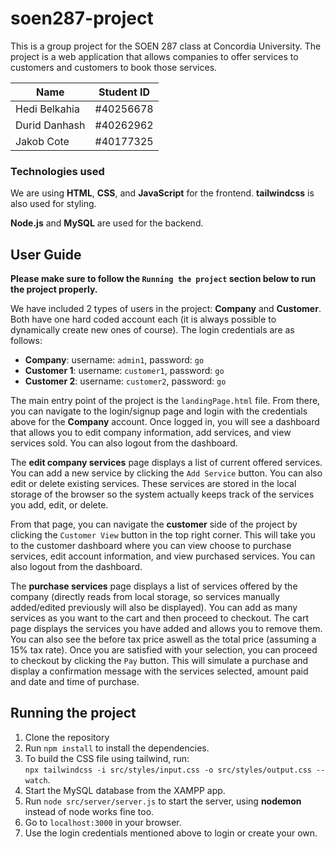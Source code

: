 # soen287-project

This is a group project for the SOEN 287 class at Concordia University. The project is a web application that allows companies to offer services to customers and customers to book those services.

| Name          | Student ID |
| ------------- | ---------- |
| Hedi Belkahia | #40256678  |
| Durid Danhash | #40262962  |
| Jakob Cote    | #40177325  |

### Technologies used

We are using **HTML**, **CSS**, and **JavaScript** for the frontend. **tailwindcss** is also used for styling.

**Node.js** and **MySQL** are used for the backend.

## User Guide

**Please make sure to follow the `Running the project` section below to run the project properly.**

We have included 2 types of users in the project: **Company** and **Customer**. Both have one hard coded account each (it is always possible to dynamically create new ones of course). The login credentials are as follows:<br>

- **Company**: username: `admin1`, password: `go`<br>
- **Customer 1**: username: `customer1`, password: `go`<br>
- **Customer 2**: username: `customer2`, password: `go`<br>

The main entry point of the project is the `landingPage.html` file. From there, you can navigate to the login/signup page and login with the credentials above for the **Company** account. Once logged in, you will see a dashboard that allows you to edit company information, add services, and view services sold. You can also logout from the dashboard.

The **edit company services** page displays a list of current offered services. You can add a new service by clicking the `Add Service` button. You can also edit or delete existing services. These services are stored in the local storage of the browser so the system actually keeps track of the services you add, edit, or delete.

From that page, you can navigate the **customer** side of the project by clicking the `Customer View` button in the top right corner. This will take you to the customer dashboard where you can view choose to purchase services, edit account information, and view purchased services. You can also logout from the dashboard.

The **purchase services** page displays a list of services offered by the company (directly reads from local storage, so services manually added/edited previously will also be displayed). You can add as many services as you want to the cart and then proceed to checkout. The cart page displays the services you have added and allows you to remove them. You can also see the before tax price aswell as the total price (assuming a 15% tax rate). Once you are satisfied with your selection, you can proceed to checkout by clicking the `Pay` button. This will simulate a purchase and display a confirmation message with the services selected, amount paid and date and time of purchase.

## Running the project

1. Clone the repository
2. Run `npm install` to install the dependencies.
3. To build the CSS file using tailwind, run:<br>`npx tailwindcss -i src/styles/input.css -o src/styles/output.css --watch`.
4. Start the MySQL database from the XAMPP app.
5. Run `node src/server/server.js` to start the server, using **nodemon** instead of node works fine too.
6. Go to `localhost:3000` in your browser.
7. Use the login credentials mentioned above to login or create your own.
